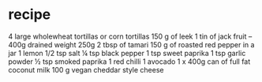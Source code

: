 # recipe

4 large wholewheat tortillas or corn tortillas
150 g of leek
1 tin of jack fruit – 400g drained weight 250g
2 tbsp of tamari
150 g of roasted red pepper in a jar
1 lemon
1/2 tsp salt
¼ tsp black pepper
1 tsp sweet paprika
1 tsp garlic powder
½ tsp smoked paprika
1 red chilli 1 avocado
1 x 400g can of full fat coconut milk
100 g vegan cheddar style cheese
